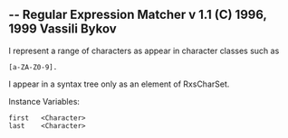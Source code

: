 -- Regular Expression Matcher v 1.1 (C) 1996, 1999 Vassili Bykov
--
I represent a range of characters as appear in character classes such as

	[a-ZA-Z0-9].

I appear in a syntax tree only as an element of RxsCharSet.

Instance Variables:

	first	<Character>
	last	<Character>